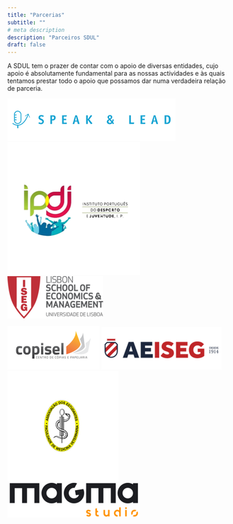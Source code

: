 ```yaml
---
title: "Parcerias"
subtitle: ""
# meta description
description: "Parceiros SDUL"
draft: false
---
```

A SDUL tem o prazer de contar com o apoio de diversas entidades, cujo apoio é absolutamente fundamental para as nossas actividades e às quais tentamos prestar todo o apoio que possamos dar numa verdadeira relação de parceria.


[![speakandlead](/images/parceiros/logo_speakandlead.png)](https://speakandlead.pt/) [![ipdj](/images/parceiros/logo_ipdj1.png)](https://ipdj.gov.pt/) [![iseg](/images/parceiros/logo_iseg.png)](https://www.iseg.ulisboa.pt/pt/)	


[![copisel](/images/parceiros/logo_copisel.png)](https://copisel.pt/)
 [![aeiseg](/images/parceiros/logo_aeiseg.png)](http://www.aeiseg.pt/) [![aefmv](/images/parceiros/logo_aefmv.png)](https://aefmv.com/) [![magma](/images/parceiros/logo_magma.png)](https://magmastudio.pt/)
